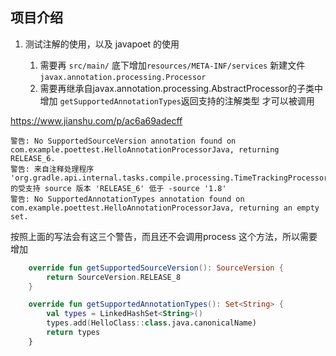 ## 项目介绍
1. 测试注解的使用，以及 javapoet 的使用

    1. 需要再 `src/main/` 底下增加`resources/META-INF/services` 新建文件 `javax.annotation.processing.Processor`
    2. 需要再继承自javax.annotation.processing.AbstractProcessor的子类中 增加 ``getSupportedAnnotationTypes``返回支持的注解类型 才可以被调用


https://www.jianshu.com/p/ac6a69adecff

```
警告: No SupportedSourceVersion annotation found on com.example.poettest.HelloAnnotationProcessorJava, returning RELEASE_6.
警告: 来自注释处理程序 'org.gradle.api.internal.tasks.compile.processing.TimeTrackingProcessor' 的受支持 source 版本 'RELEASE_6' 低于 -source '1.8'
警告: No SupportedAnnotationTypes annotation found on com.example.poettest.HelloAnnotationProcessorJava, returning an empty set.
```
按照上面的写法会有这三个警告，而且还不会调用process 这个方法，所以需要增加



```Kotlin
    override fun getSupportedSourceVersion(): SourceVersion {
        return SourceVersion.RELEASE_8
    }

    override fun getSupportedAnnotationTypes(): Set<String> {
        val types = LinkedHashSet<String>()
        types.add(HelloClass::class.java.canonicalName)
        return types
    }
```